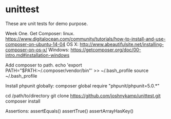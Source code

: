 # unittest

These are unit tests for demo purpose.

Week One.
Get Composer:
linux.
https://www.digitalocean.com/community/tutorials/how-to-install-and-use-composer-on-ubuntu-14-04
OS X:
http://www.abeautifulsite.net/installing-composer-on-os-x/
Windows:
https://getcomposer.org/doc/00-intro.md#installation-windows

Add composer to path.
echo 'export PATH="$PATH:~/.composer/vendor/bin"' >> ~/.bash_profile
source ~/.bash_profile

Install phpunit globally:
composer global require "phpunit/phpunit=5.0.*"

cd /path/to/directory
git clone https://github.com/joshnykamp/unittest.git
composer install

Assertions:
assertEquals()
assertTrue()
assertArrayHasKey()








